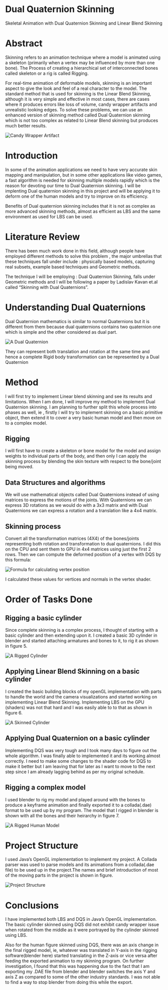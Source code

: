 # Dual Quaternion Skinning
Skeletal Animation with Dual Quaternion Skinning and Linear Blend Skinning
# Abstract
Skinning refers to an animation technique where a model is animated
using a skeleton (primarily when a vertex may be influenced by more than
one bone). The Process of creating a hierarchical set of interconnected
bones called skeleton or a rig is called Rigging.

For real-time animation of deformable models, skinning is an important
aspect to give the look and feel of a real character to the model. The
standard method that is used for skinning is the Linear Blend Skinning,
although it is very simple and effective in most cases, there are cases
where it produces errors like loss of volume, candy wrapper artifacts
and unrealistic looking edges. To solve these problems, we can use an
enhanced version of skinning method called Dual Quaternion skinning
which is not too complex as related to Linear Blend skinning but
produces much better results.

![Candy Wrapper Artifact](images/candyWrapper.png)

Introduction
============

In some of the animation applications we need to have very accurate skin
mapping and manipulation, but in some other applications like video
games, a fast algorithm is needed for skinning multiple models rapidly
which is the reason for devoting our time to Dual Quaternion skinning. I
will be implenting Dual quaternion skinning in this project and will be
applying it to deform one of the human models and try to improve on its
efficiency.

Benefits of Dual quaternion skinning includes that it is not as complex
as more advanced skinning methods, almost as efficient as LBS and the
same environment as used for LBS can be used.

Literature Review
=================

There has been much work done in this field, although people have
employed different methods to solve this problem , the major umbrellas
that these techniques fall under include : physically based models,
capturing real subsets, example based techniques and Geometric methods.

The technique I will be employing : Dual Quaternion Skinning, falls
under Geometric methods and I will be following a paper by Ladislav
Kavan et.al called “Skinning with Dual Quaternions”.

Understanding Dual Quaternions
==============================

Dual Quaternion mathematics is similar to normal Quaternions but it is
different from them because dual quaternions contains two quaternion one
which is simple and the other considered as dual part.

![A Dual Quaternion](images/formula.png)

They can represent both translation and rotation at the same time and
hence a complete Rigid body transformation can be represented by a Dual
Quaternion

Method
======

I will first try to implement Linear blend skinning and see its results
and limitations. When I am done, I will improve my method to implement
Dual Quaternion skinning. I am planning to further split this whole
process into phases as well, ie , firstly I will try to implement
skinning on a basic primitive object, then extend it to cover a very
basic human model and then move on to a complex model.

Rigging
-------

I will first have to create a skeleton or bone model for the model and
assign weights to individual parts of the body, and then only I can
apply the skinning process by blending the skin texture with respect to
the bone/joint being moved.

Data Structures and algorithms
------------------------------

We will use mathematical objects called Dual Quaternions instead of
using matrices to express the motions of the joints. With Quaternions we
can express 3D rotations as we would do with a 3x3 matrix and with Dual
Quaternions we can express a rotation and a translation like a 4x4
matrix.

Skinning process
----------------

Convert all the transformation matrices (4X4) of the bones/joints
representing both rotation and transformation to dual quaternions. I did
this on the CPU and sent them to GPU in 4x4 matrices using just the
first 2 rows. Then we can compute the deformed position of a vertex with
DQS by this formula:

![Formula for calculating vertex
position](images/formula2.png)

I calculated these values for vertices and normals in the vertex shader.

Order of Tasks Done
===================

Rigging a basic cylinder
------------------------

Since complete skinning is a complex process, I thought of starting with
a basic cylinder and then extending upon it. I created a basic 3D
cylinder in blender and started attaching armatures and bones to it, to
rig it as shown in figure 5.

![A Rigged Cylinder](images/riggedCylinder.png)

Applying Linear Blend Skinning on a basic cylinder
--------------------------------------------------

I created the basic building blocks of my openGL implementation with
parts to handle the world and the camera visualizations and started
working on implementing Linear Blend Skinning. Implementing LBS on the
GPU (shaders) was not that hard and I was easily able to to that as
shown in figure 6.

![A Skinned Cylinder](images/skinnedCylinder.png)

Applying Dual Quaternion on a basic cylinder
--------------------------------------------

Implementing DQS was very tough and I took many days to figure out the
whole algorithm. I was finally able to implemented it and its working
almost correctly. I need to make some changes to the shader code for DQS
to make it better but I am leaving that for later as I want to move to
the next step since I am already lagging behind as per my original
schedule.

Rigging a complex model
-----------------------

I used blender to rig my model and played around with the bones to
produce a keyframe animation and finally exported it to a collada(.dae)
format to be used up by my program. The model that I rigged in blender
is shown with all the bones and their heirarchy in figure 7.

![A Rigged Human Model](images/riggedHuman.png)

Project Structure
=================

I used Java’s OpenGL implementation to implement my project. A Collada
parser was used to parse models and its animations from a collada(.dae
file) to be used up in the project.The names and brief introduction of
most of the moving parts in the project is shown in figure.

![Project Structure](images/projectStructure.png)


Conclusions
===========

I have implemented both LBS and DQS in Java’s OpenGL implementation. The
basic cylinder skinned using DQS did not exhibit candy wrapper issue
when rotated from the middle as it were portrayed by the cylinder
skinned using LBS.

Also for the human figure skinned using DQS, there was an axis change in
the final rigged model, ie, whatever was translated in Y-axis in the
rigging software(blender here) started translating in the Z-axis or vice
versa after feeding the exported animation to my skinning program. On
further investigation, I found that this was happening due to the fact
that I am exporting my .DAE file from blender and blender switches the
axis Y and axis Z as compared to some of the other industry standards. I
was not able to find a way to stop blender from doing this while the
export.
